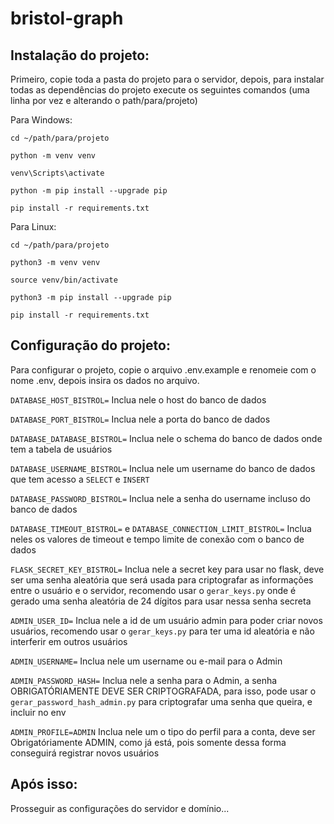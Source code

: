 # bristol-graph

## Instalação do projeto:

Primeiro, copie toda a pasta do projeto para o servidor, depois, para instalar todas as dependências do projeto execute os seguintes comandos (uma linha por vez e alterando o path/para/projeto)

Para Windows:
```
cd ~/path/para/projeto

python -m venv venv

venv\Scripts\activate

python -m pip install --upgrade pip

pip install -r requirements.txt
```

Para Linux:
```
cd ~/path/para/projeto

python3 -m venv venv

source venv/bin/activate

python3 -m pip install --upgrade pip

pip install -r requirements.txt
```

## Configuração do projeto:

Para configurar o projeto, copie o arquivo .env.example e renomeie com o nome .env, depois insira os dados no arquivo.

``
DATABASE_HOST_BISTROL=
``
Inclua nele o host do banco de dados

``
DATABASE_PORT_BISTROL=
``
Inclua nele a porta do banco de dados

``
DATABASE_DATABASE_BISTROL=
``
Inclua nele o schema do banco de dados onde tem a tabela de usuários

``
DATABASE_USERNAME_BISTROL=
``
Inclua nele um username do banco de dados que tem acesso a ``SELECT`` e ``INSERT``

``
DATABASE_PASSWORD_BISTROL=
``
Inclua nele a senha do username incluso do banco de dados

``
DATABASE_TIMEOUT_BISTROL=
`` e 
``
DATABASE_CONNECTION_LIMIT_BISTROL=
``
Inclua neles os valores de timeout e tempo limite de conexão com o banco de dados

``
FLASK_SECRET_KEY_BISTROL=
``
Inclua nele a secret key para usar no flask, deve ser uma senha aleatória que será usada para criptografar as informações entre o usuário e o servidor, recomendo usar o ``gerar_keys.py`` onde é gerado uma senha aleatória de 24 dígitos para usar nessa senha secreta

``
ADMIN_USER_ID=
``
Inclua nele a id de um usuário admin para poder criar novos usuários, recomendo usar o ``gerar_keys.py`` para ter uma id aleatória e não interferir em outros usuários

``
ADMIN_USERNAME=
``
Inclua nele um username ou e-mail para o Admin

``
ADMIN_PASSWORD_HASH=
``
Inclua nele a senha para o Admin, a senha OBRIGATÓRIAMENTE DEVE SER CRIPTOGRAFADA, para isso, pode usar o ``gerar_password_hash_admin.py`` para criptografar uma senha que queira, e incluir no env

``
ADMIN_PROFILE=ADMIN
``
Inclua nele um o tipo do perfil para a conta, deve ser Obrigatóriamente ADMIN, como já está, pois somente dessa forma conseguirá registrar novos usuários

## Após isso:

Prosseguir as configurações do servidor e domínio...